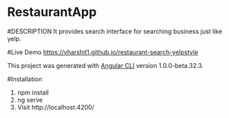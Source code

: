 # RestaurantApp

#DESCRIPTION
It provides search interface for searching business just like yelp.

#Live Demo
https://vharshit1.github.io/restaurant-search-yelpstyle

This project was generated with [Angular CLI](https://github.com/angular/angular-cli) version 1.0.0-beta.32.3.

#Installation
1) npm install
2) ng serve
3) Visit http://localhost:4200/


